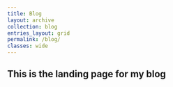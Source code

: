 ```yaml
---
title: Blog
layout: archive
collection: blog
entries_layout: grid
permalink: /blog/
classes: wide
---
```


## This is the landing page for my blog
